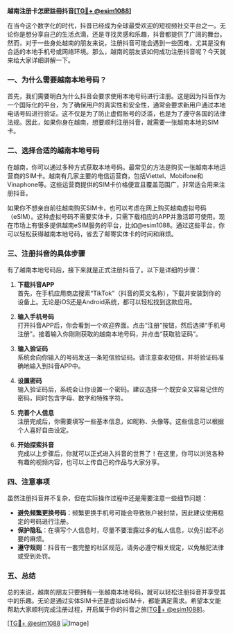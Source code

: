 **越南注册卡怎麽註冊抖音[[TG💪+ @esim1088](https://t.me/s/esim1088)]**

在当今这个数字化的时代，抖音已经成为全球最受欢迎的短视频社交平台之一。无论你是想分享自己的生活点滴，还是寻找灵感和乐趣，抖音都提供了广阔的舞台。然而，对于一些身处越南的朋友来说，注册抖音可能会遇到一些困难，尤其是没有合适的本地手机号或网络环境。那么，越南的朋友该如何成功注册抖音呢？今天就来给大家详细讲解一下。

### 一、为什么需要越南本地号码？

首先，我们需要明白为什么抖音会要求使用本地号码进行注册。这是因为抖音作为一个国际化的平台，为了确保用户的真实性和安全性，通常会要求新用户通过本地电话号码进行验证。这不仅是为了防止虚假账号的泛滥，也是为了遵守各国的法律法规。因此，如果你身在越南，想要顺利注册抖音，就需要一张越南本地的SIM卡。

### 二、选择合适的越南本地号码

在越南，你可以通过多种方式获取本地号码。最常见的方法是购买一张越南本地运营商的SIM卡。越南有几家主要的电信运营商，包括Viettel、Mobifone和Vinaphone等。这些运营商提供的SIM卡价格便宜且覆盖范围广，非常适合用来注册抖音。

如果你不想亲自前往越南购买SIM卡，也可以考虑在网上购买越南虚拟号码（eSIM）。这种虚拟号码不需要实体卡，只需下载相应的APP并激活即可使用。现在市场上有很多提供越南eSIM服务的平台，比如@esim1088。通过这些平台，你可以轻松获得越南本地号码，省去了邮寄实体卡的时间和麻烦。

### 三、注册抖音的具体步骤

有了越南本地号码后，接下来就是正式注册抖音了。以下是详细的步骤：

1. **下载抖音APP**  
   首先，在手机应用商店搜索“TikTok”（抖音的英文名称），下载并安装到你的设备上。无论是iOS还是Android系统，都可以轻松找到这款应用。

2. **输入手机号码**  
   打开抖音APP后，你会看到一个欢迎界面。点击“注册”按钮，然后选择“手机号注册”。接着输入你刚刚获取的越南本地号码，并点击“获取验证码”。

3. **输入验证码**  
   系统会向你输入的号码发送一条短信验证码。请注意查收短信，并将验证码准确地输入到抖音APP中。

4. **设置密码**  
   输入验证码后，系统会让你设置一个密码。建议选择一个既安全又容易记住的密码，同时包含字母、数字和特殊字符。

5. **完善个人信息**  
   注册完成后，你需要填写一些基本信息，如昵称、头像等。这些信息可以根据个人喜好自由设定。

6. **开始探索抖音**  
   完成以上步骤后，你就可以正式进入抖音的世界了！在这里，你可以浏览各种有趣的视频内容，也可以上传自己的作品与大家分享。

### 四、注意事项

虽然注册抖音并不复杂，但在实际操作过程中还是需要注意一些细节问题：

- **避免频繁更换号码**：频繁更换手机号可能会导致账户被封禁，因此建议使用稳定的号码进行注册。
- **保护隐私**：在填写个人信息时，尽量不要泄露过多的私人信息，以免引起不必要的麻烦。
- **遵守规则**：抖音有一套完整的社区规范，请务必遵守相关规定，以免触犯法律或受到处罚。

### 五、总结

总的来说，越南的朋友只要拥有一张越南本地号码，就可以轻松注册抖音并享受其中的乐趣。无论是通过实体SIM卡还是虚拟eSIM卡，都能满足需求。希望本文能帮助大家顺利完成注册过程，开启属于你的抖音之旅[[TG💪+ @esim1088](https://t.me/s/esim1088)]。

[[TG💪+ @esim1088](https://t.me/s/esim1088) ![Image](https://i.postimg.cc/4NQfJmqS/Snipaste-2025-05-13-00-14-12.png)]